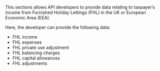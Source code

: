 This sections allows API developers to provide data relating to taxpayer’s income from Furnished Holiday Lettings (FHL) in the UK or European Economic Area (EEA).

Here, the developer can provide the following data:

- FHL income
- FHL expenses
- FHL private use adjustment
- FHL balancing charges
- FHL capital allowances
- FHL adjustments
